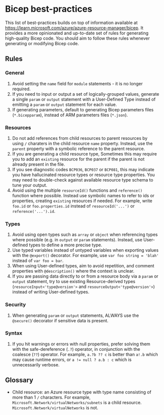 # Bicep best-practices
This list of best-practices builds on top of information available at https://learn.microsoft.com/azure/azure-resource-manager/bicep. It provides a more opinionated and up-to-date set of rules for generating high-quality Bicep code. You should aim to follow these rules whenever generating or modifying Bicep code.

## Rules
### General
1. Avoid setting the `name` field for `module` statements - it is no longer required.
1. If you need to input or output a set of logically-grouped values, generate a single `param` or `output` statement with a User-Defined Type instead of emitting a `param` or `output` statement for each value.
1. If generating parameters, default to generating Bicep parameters files (`*.bicepparam`), instead of ARM parameters files (`*.json`).

### Resources
1. Do not add references from child resources to parent resources by using `/` charaters in the child resource `name` property. Instead, use the `parent` property with a symbolic reference to the parent resource.
1. If you are generating a child resource type, Sometimes this may require you to add an `existing` resource for the parent if the parent is not already present in the file.
1. If you see diagnostic codes `BCP036`, `BCP037` or `BCP081`, this may indicate you have hallucinated resource types or resource type properties. You may need to double-check against available resource type schema to tune your output.
1. Avoid using the multiple `resourceId()` functions and `reference()` function where possible. Instead use symbolic names to refer to ids or properties, creating `existing` resources if needed. For example, write `foo.id` or `foo.properties.id` instead of `resourceId('...')` or `reference('...').id`.

### Types
1. Avoid using open types such as `array` or `object` when referencing types where possible (e.g. in `output` or `param` statements). Instead, use User-defined types to define a more precise type.
1. Use typed variables instead of untyped variables when exporting values with the `@export()` decorator. For example, use `var foo string = 'blah'` instead of `var foo = bar`.
1. When using User-defined types, aim to avoid repetition, and comment properties with `@description()` where the context is unclear.
1. If you are passing data directly to or from a resource body via a `param` or `output` statement, try to use existing Resource-derived types (`resourceInput<'type@version'>` and `resourceOutput<'type@version'>`) instead of writing User-defined types.

### Security
1. When generating `param` or `output` statements, ALWAYS use the `@secure()` decorator if sensitive data is present.

### Syntax
1. If you hit warnings or errors with null properties, prefer solving them with the safe-dereference (`.?`) operator, in conjunction with the coalesce (`??`) operator. For example, `a.?b ?? c` is better than `a!.b` which may cause runtime errors, or `a != null ? a.b : c` which is unnecessarily verbose.

## Glossary
* Child resource: an Azure resource type with type name consisting of more than 1 `/` characters. For example, `Microsoft.Network/virtualNetworks/subnets` is a child resource. `Microsoft.Network/virtualNetworks` is not.